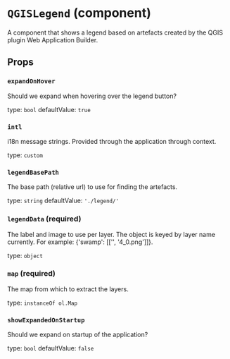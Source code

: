 `QGISLegend` (component)
========================

A component that shows a legend based on artefacts created by the QGIS plugin Web Application Builder.

Props
-----

### `expandOnHover`

Should we expand when hovering over the legend button?

type: `bool`
defaultValue: `true`


### `intl`

i18n message strings. Provided through the application through context.

type: `custom`


### `legendBasePath`

The base path (relative url) to use for finding the artefacts.

type: `string`
defaultValue: `'./legend/'`


### `legendData` (required)

The label and image to use per layer. The object is keyed by layer name currently. For example: {'swamp': [['', '4_0.png']]}.

type: `object`


### `map` (required)

The map from which to extract the layers.

type: `instanceOf ol.Map`


### `showExpandedOnStartup`

Should we expand on startup of the application?

type: `bool`
defaultValue: `false`


